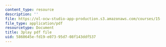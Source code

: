 ```yaml
---
content_type: resource
description: ''
file: https://ol-ocw-studio-app-production.s3.amazonaws.com/courses/15-071-the-analytics-edge-spring-2017/5860645efd19e07395d708f143ddf537_0fWDzzMSk8I.pdf
file_type: application/pdf
resourcetype: Document
title: 3play pdf file
uid: 5860645e-fd19-e073-95d7-08f143ddf537
---
```

